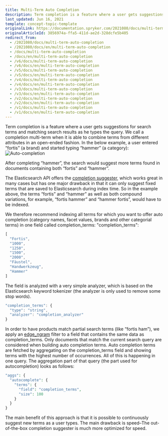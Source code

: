 ```yaml
---
title: Multi-Term Auto Completion
description: Term completion is a feature where a user gets suggestions for search terms and matching search results as he types the query.
last_updated: Jun 16, 2021
template: concept-topic-template
originalLink: https://documentation.spryker.com/2021080/docs/multi-term-auto-completion
originalArticleId: 3856974a-ffa5-411d-ae2d-328dcfe5b405
redirect_from:
  - /2021080/docs/multi-term-auto-completion
  - /2021080/docs/en/multi-term-auto-completion
  - /docs/multi-term-auto-completion
  - /docs/en/multi-term-auto-completion
  - /v6/docs/multi-term-auto-completion
  - /v6/docs/en/multi-term-auto-completion  
  - /v5/docs/multi-term-auto-completion
  - /v5/docs/en/multi-term-auto-completion  
  - /v4/docs/multi-term-auto-completion
  - /v4/docs/en/multi-term-auto-completion  
  - /v3/docs/multi-term-auto-completion
  - /v3/docs/en/multi-term-auto-completion  
  - /v2/docs/multi-term-auto-completion
  - /v2/docs/en/multi-term-auto-completion  
  - /v1/docs/multi-term-auto-completion
  - /v1/docs/en/multi-term-auto-completion
---
```


Term completion is a feature where a user gets suggestions for search terms and matching search results as he types the query. We call a completion multi-term when it is able to combine terms from different attributes in an open-ended fashion. In the below example, a user entered “fortis” (a brand) and started typing “hammer” (a category):
![Auto-completion](https://spryker.s3.eu-central-1.amazonaws.com/docs/Developer+Guide/Search+Engine/Multi-Term+Auto+Completion/completion.png) 

After completing “hammer”, the search would suggest more terms found in documents containing both “fortis” and “hammer”.

The Elasticsearch API offers the [completion suggester](https://www.elastic.co/guide/en/elasticsearch/reference/current/search-suggesters-completion.html), which works great in many cases but has one major drawback in that it can only suggest fixed terms that are saved to Elasticsearch during index time. So in the example above, the terms “fortis” and “hammer” as well as both compound variations, for example, “fortis hammer” and “hammer fortis”, would have to be indexed.

We therefore recommend indexing all terms for which you want to offer auto completion (category names, facet values, brands and other categorial terms) in one field called completion_terms: "completion_terms":

```js
[
  "Fortis",
  "1000",
  "1250",
  "1500",
  "2000",
  "Fäustel",
  "Handwerkzeug",
  "Hammer"
]
```

The field is analyzed with a very simple analyzer, which is based on the Elasticsearch keyword tokenizer (the analyzer is only used to remove some stop words).

```js
"completion_terms": {
  "type": "string",
  "analyzer": "completion_analyzer"
}
```

In order to have products match partial search terms (like “fortis ham”), we apply an [edge_ngram](https://www.elastic.co/guide/en/elasticsearch/guide/master/_index_time_search_as_you_type.html#_edge_n_grams_and_postcodes) filter to a field that contains the same data as completion_terms. Only documents that match the current search query are considered when building auto completion terms. Auto completion terms are fetched by aggregating on the completion_terms field and showing terms with the highest number of occurrences. All of this is happening in one query. The aggregation part of that query (the part used for autocompletion) looks as follows:

```php
"aggs": {
  "autocomplete": {
    "terms": {
      "field": "completion_terms",
      "size": 100
    }
  }
}
```

The main benefit of this approach is that it is possible to continuously suggest new terms as a user types. The main drawback is speed–The out-of-the-box completion suggester is much more optimized for speed.
